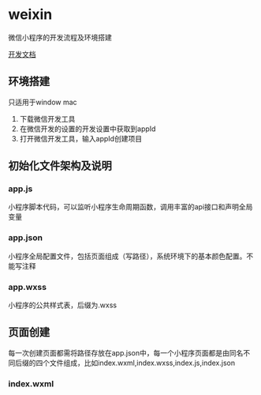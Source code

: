 # weixin
微信小程序的开发流程及环境搭建

[开发文档](https://mp.weixin.qq.com)

## 环境搭建

只适用于window mac

1. 下载微信开发工具
2. 在微信开发的设置的开发设置中获取到appId
3. 打开微信开发工具，输入appId创建项目

## 初始化文件架构及说明

### app.js

小程序脚本代码，可以监听小程序生命周期函数，调用丰富的api接口和声明全局变量

### app.json

小程序全局配置文件，包括页面组成（写路径），系统环境下的基本颜色配置。不能写注释

### app.wxss

小程序的公共样式表，后缀为.wxss

## 页面创建

每一次创建页面都需将路径存放在app.json中，每一个小程序页面都是由同名不同后缀的四个文件组成，比如index.wxml,index.wxss,index.js,index.json

### index.wxml


